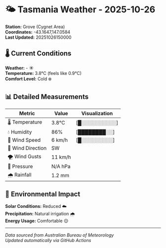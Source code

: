 # 🌤️ Tasmania Weather - 2025-10-26

**Station:** Grove (Cygnet Area)  
**Coordinates:** -43.1647,147.0584  
**Last Updated:** 20251026150000

## 🌡️ Current Conditions

**Weather:** - ☀️  
**Temperature:** 3.8°C (feels like 0.9°C)  
**Comfort Level:** Cold ❄️

## 📊 Detailed Measurements

| Metric | Value | Visualization |
|--------|-------|---------------|
| 🌡️ Temperature | 3.8°C | [█░░░░░░░░░░] |
| 💧 Humidity | 86% | [████████░░] |
| 💨 Wind Speed | 6 km/h | [█░░░░░░░░░] |
| 🧭 Wind Direction | SW | |
| 🌪️ Wind Gusts | 11 km/h | |
| 🔽 Pressure | N/A hPa | |
| 🌧️ Rainfall | 1.2 mm | |

## 🌱 Environmental Impact

**Solar Conditions:** Reduced ☁️  
**Precipitation:** Natural irrigation 🌧️  
**Energy Usage:** Comfortable 😌

---
*Data sourced from Australian Bureau of Meteorology*  
*Updated automatically via GitHub Actions*
